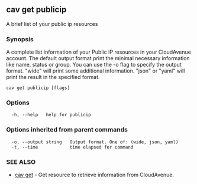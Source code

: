 ## cav get publicip

A brief list of your public ip resources

### Synopsis

A complete list information of your Public IP resources in your CloudAvenue account.
					The default output format print the minimal necessary information like name, status or group.
					You can use the -o flag to specify the output format.
					"wide" will print some additional information.
					"json" or "yaml" will print the result in the specified format.

```
cav get publicip [flags]
```

### Options

```
  -h, --help   help for publicip
```

### Options inherited from parent commands

```
  -o, --output string   Output format. One of: (wide, json, yaml)
  -t, --time            time elapsed for command
```

### SEE ALSO

* [cav get](cav_get.md)	 - Get resource to retrieve information from CloudAvenue.

